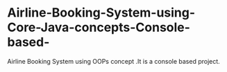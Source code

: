 # Airline-Booking-System-using-Core-Java-concepts-Console-based-
Airline Booking System using OOPs concept  .It is a console based project.
